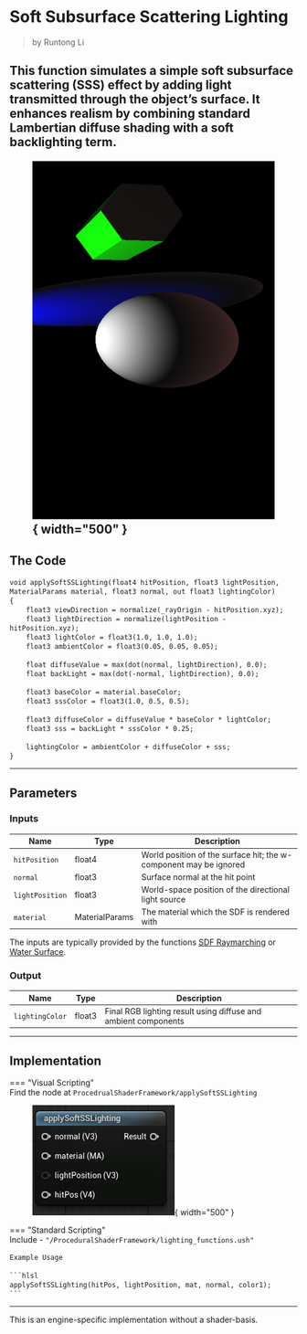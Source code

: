 <div class="container">
    <h1 class="main-heading">Soft Subsurface Scattering Lighting</h1>
    <blockquote class="author">by Runtong Li</blockquote>
</div>

This function simulates a simple soft subsurface scattering (SSS) effect by adding light transmitted through the object’s surface. It enhances realism by combining standard Lambertian diffuse shading with a soft backlighting term.
    <figure markdown="span">
        ![Unreal PBR Lighting](../images/lighting/examples/softSubsurfaceScattering.png){ width="500" }
    </figure>
---

## The Code
```hlsl
void applySoftSSLighting(float4 hitPosition, float3 lightPosition, MaterialParams material, float3 normal, out float3 lightingColor)
{
    float3 viewDirection = normalize(_rayOrigin - hitPosition.xyz);
    float3 lightDirection = normalize(lightPosition - hitPosition.xyz);
    float3 lightColor = float3(1.0, 1.0, 1.0);
    float3 ambientColor = float3(0.05, 0.05, 0.05);

    float diffuseValue = max(dot(normal, lightDirection), 0.0);
    float backLight = max(dot(-normal, lightDirection), 0.0);

    float3 baseColor = material.baseColor;
    float3 sssColor = float3(1.0, 0.5, 0.5);

    float3 diffuseColor = diffuseValue * baseColor * lightColor;
    float3 sss = backLight * sssColor * 0.25;

    lightingColor = ambientColor + diffuseColor + sss;
}
```

---

## Parameters

### Inputs

| Name            | Type     | Description |
|-----------------|----------|-------------|
| `hitPosition`   | float4   | World position of the surface hit; the w-component may be ignored |
| `normal`        | float3   | Surface normal at the hit point |
| `lightPosition` | float3   | World-space position of the directional light source |
| `material`      | MaterialParams | The material which the SDF is rendered with|

The inputs are typically provided by the functions [SDF Raymarching](../sdfs/raymarchAll.md) or [Water Surface](../water/waterSurface.md).

### Output
| Name            | Type     | Description |
|-----------------|----------|-------------|
| `lightingColor`   | float3   | Final RGB lighting result using diffuse and ambient components |

---

## Implementation

=== "Visual Scripting"  
    Find the node at ```ProcedrualShaderFramework/applySoftSSLighting```
    <figure markdown="span">
    ![Unreal softSubsurfaceScattering Lighting](../images/lighting/softSubsurfaceScattering.png){ width="500" }
    </figure>

=== "Standard Scripting"  
    Include - ```"/ProceduralShaderFramework/lighting_functions.ush"```

    Example Usage

    ```hlsl
    applySoftSSLighting(hitPos, lightPosition, mat, normal, color1);
    ```

---

This is an engine-specific implementation without a shader-basis.
